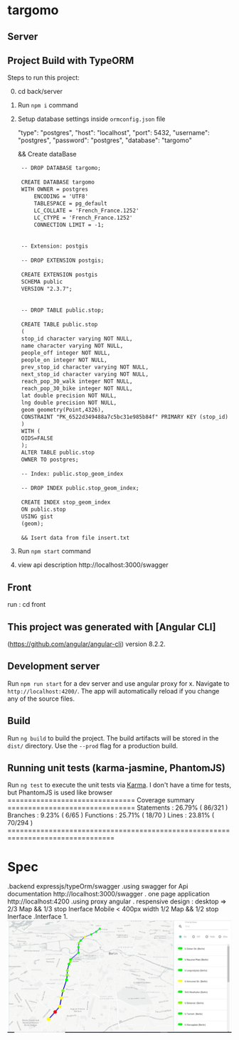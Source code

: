 # targomo

## Server 

## Project Build with TypeORM

Steps to run this project:


0. cd back/server
1. Run `npm i` command
2. Setup database settings inside `ormconfig.json` file

    "type": "postgres",
   "host": "localhost",
   "port": 5432,
   "username": "postgres",
   "password": "postgres",
   "database": "targomo"

   && 
   Create dataBase

        -- DROP DATABASE targomo;

        CREATE DATABASE targomo
        WITH OWNER = postgres
            ENCODING = 'UTF8'
            TABLESPACE = pg_default
            LC_COLLATE = 'French_France.1252'
            LC_CTYPE = 'French_France.1252'
            CONNECTION LIMIT = -1;


        -- Extension: postgis

        -- DROP EXTENSION postgis;

        CREATE EXTENSION postgis
        SCHEMA public
        VERSION "2.3.7";
        

        -- DROP TABLE public.stop;

        CREATE TABLE public.stop
        (
        stop_id character varying NOT NULL,
        name character varying NOT NULL,
        people_off integer NOT NULL,
        people_on integer NOT NULL,
        prev_stop_id character varying NOT NULL,
        next_stop_id character varying NOT NULL,
        reach_pop_30_walk integer NOT NULL,
        reach_pop_30_bike integer NOT NULL,
        lat double precision NOT NULL,
        lng double precision NOT NULL,
        geom geometry(Point,4326),
        CONSTRAINT "PK_6522d349488a7c5bc31e985b84f" PRIMARY KEY (stop_id)
        )
        WITH (
        OIDS=FALSE
        );
        ALTER TABLE public.stop
        OWNER TO postgres;

        -- Index: public.stop_geom_index

        -- DROP INDEX public.stop_geom_index;

        CREATE INDEX stop_geom_index
        ON public.stop
        USING gist
        (geom);
        
        && Isert data from file insert.txt

3. Run `npm start` command
4. view api description
    http://localhost:3000/swagger


## Front

run : cd front 

## This project was generated with [Angular CLI]

(https://github.com/angular/angular-cli) version 8.2.2.

## Development server

Run `npm run start` for a dev server and use angular proxy for x. Navigate to `http://localhost:4200/`. The app will automatically reload if you change any of the source files.


## Build

Run `ng build` to build the project. The build artifacts will be stored in the `dist/` directory. Use the `--prod` flag for a production build.

## Running unit tests (karma-jasmine, PhantomJS)

Run `ng test` to execute the unit tests via [Karma](https://karma-runner.github.io).
I don't have a time for tests, but PhantomJS is used like browser
        =============================== Coverage summary ===============================
        Statements   : 26.79% ( 86/321 )
        Branches     : 9.23% ( 6/65 )
        Functions    : 25.71% ( 18/70 )
        Lines        : 23.81% ( 70/294 )
        ================================================================================


# Spec

.backend expressjs/typeOrm/swagger
.using swagger for Api documentation    http://localhost:3000/swagger
. one page application  http://localhost:4200
.using proxy angular
. respensive design : 
    desktop => 2/3 Map && 1/3 stop Inerface
    Mobile < 400px width 1/2 Map && 1/2 stop Inerface
.Interface
    1.
    ![img1](images/img1.JPG)


